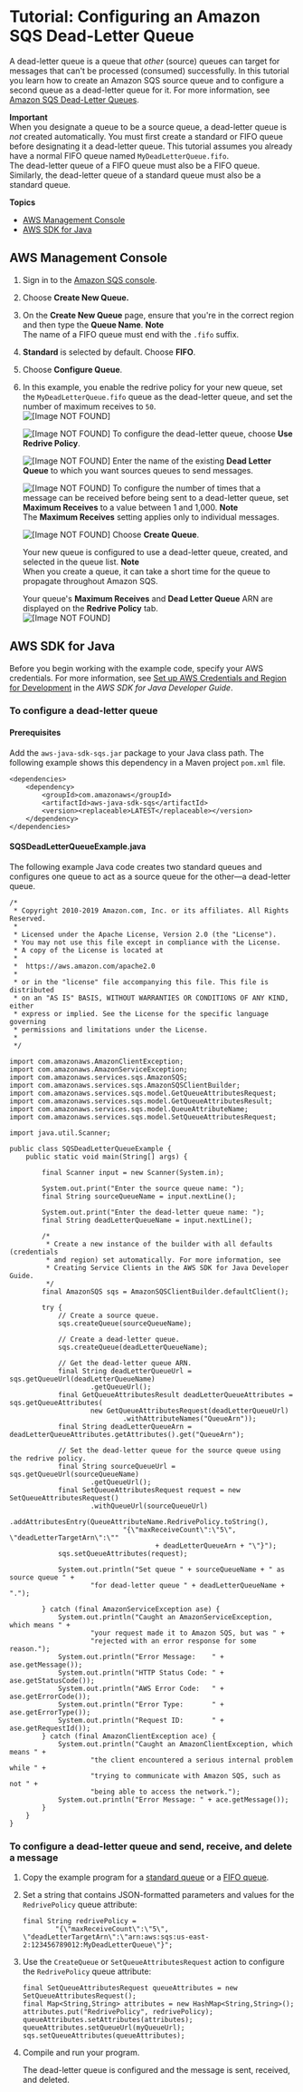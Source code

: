 # Tutorial: Configuring an Amazon SQS Dead\-Letter Queue<a name="sqs-configure-dead-letter-queue"></a>

A dead\-letter queue is a queue that *other* \(source\) queues can target for messages that can't be processed \(consumed\) successfully\. In this tutorial you learn how to create an Amazon SQS source queue and to configure a second queue as a dead\-letter queue for it\. For more information, see [Amazon SQS Dead\-Letter Queues](sqs-dead-letter-queues.md)\.

**Important**  
When you designate a queue to be a source queue, a dead\-letter queue is *not* created automatically\. You must first create a standard or FIFO queue before designating it a dead\-letter queue\. This tutorial assumes you already have a normal FIFO queue named `MyDeadLetterQueue.fifo`\.  
The dead\-letter queue of a FIFO queue must also be a FIFO queue\. Similarly, the dead\-letter queue of a standard queue must also be a standard queue\.

**Topics**
+ [AWS Management Console](#configure-dead-letter-queue-console)
+ [AWS SDK for Java](#configure-dead-letter-queue-java)

## AWS Management Console<a name="configure-dead-letter-queue-console"></a>

1. Sign in to the [Amazon SQS console](https://console.aws.amazon.com/sqs/)\.

1. Choose **Create New Queue\.**

1. On the **Create New Queue** page, ensure that you're in the correct region and then type the **Queue Name**\.
**Note**  
The name of a FIFO queue must end with the `.fifo` suffix\.

1. **Standard** is selected by default\. Choose **FIFO**\.

1. Choose **Configure Queue**\.

1. In this example, you enable the redrive policy for your new queue, set the `MyDeadLetterQueue.fifo` queue as the dead\-letter queue, and set the number of maximum receives to `50`\.  
![\[Image NOT FOUND\]](http://docs.aws.amazon.com/AWSSimpleQueueService/latest/SQSDeveloperGuide/images/sqs-tutorials-creating-dead-letter-queue-configure-parameters.png)

   ![\[Image NOT FOUND\]](http://docs.aws.amazon.com/AWSSimpleQueueService/latest/SQSDeveloperGuide/images/number-1-red.png) To configure the dead\-letter queue, choose **Use Redrive Policy**\.

   ![\[Image NOT FOUND\]](http://docs.aws.amazon.com/AWSSimpleQueueService/latest/SQSDeveloperGuide/images/number-2-red.png) Enter the name of the existing **Dead Letter Queue** to which you want sources queues to send messages\.

   ![\[Image NOT FOUND\]](http://docs.aws.amazon.com/AWSSimpleQueueService/latest/SQSDeveloperGuide/images/number-3-red.png) To configure the number of times that a message can be received before being sent to a dead\-letter queue, set **Maximum Receives** to a value between 1 and 1,000\.
**Note**  
The **Maximum Receives** setting applies only to individual messages\.

   ![\[Image NOT FOUND\]](http://docs.aws.amazon.com/AWSSimpleQueueService/latest/SQSDeveloperGuide/images/number-4-red.png) Choose **Create Queue**\.

   Your new queue is configured to use a dead\-letter queue, created, and selected in the queue list\.
**Note**  
When you create a queue, it can take a short time for the queue to propagate throughout Amazon SQS\.

   Your queue's **Maximum Receives** and **Dead Letter Queue** ARN are displayed on the **Redrive Policy** tab\.  
![\[Image NOT FOUND\]](http://docs.aws.amazon.com/AWSSimpleQueueService/latest/SQSDeveloperGuide/images/sqs-tutorials-creating-dead-letter-queue-redrive-policy.png)

## AWS SDK for Java<a name="configure-dead-letter-queue-java"></a>

Before you begin working with the example code, specify your AWS credentials\. For more information, see [Set up AWS Credentials and Region for Development](https://docs.aws.amazon.com/sdk-for-java/v1/developer-guide/setup-credentials.html) in the *AWS SDK for Java Developer Guide*\.

### To configure a dead\-letter queue<a name="configure-dead-letter-queue-java-api"></a>

#### Prerequisites<a name="configure-dead-letter-queue-java-api-prerequisites"></a>

Add the `aws-java-sdk-sqs.jar` package to your Java class path\. The following example shows this dependency in a Maven project `pom.xml` file\.

```
<dependencies>
    <dependency>
        <groupId>com.amazonaws</groupId>
        <artifactId>aws-java-sdk-sqs</artifactId>
        <version><replaceable>LATEST</replaceable></version>
    </dependency>
</dependencies>
```

#### SQSDeadLetterQueueExample\.java<a name="configure-dead-letter-queue-java-code"></a>

The following example Java code creates two standard queues and configures one queue to act as a source queue for the other—a dead\-letter queue\.

```
/*
 * Copyright 2010-2019 Amazon.com, Inc. or its affiliates. All Rights Reserved.
 *
 * Licensed under the Apache License, Version 2.0 (the "License").
 * You may not use this file except in compliance with the License.
 * A copy of the License is located at
 *
 *  https://aws.amazon.com/apache2.0
 *
 * or in the "license" file accompanying this file. This file is distributed
 * on an "AS IS" BASIS, WITHOUT WARRANTIES OR CONDITIONS OF ANY KIND, either
 * express or implied. See the License for the specific language governing
 * permissions and limitations under the License.
 *
 */

import com.amazonaws.AmazonClientException;
import com.amazonaws.AmazonServiceException;
import com.amazonaws.services.sqs.AmazonSQS;
import com.amazonaws.services.sqs.AmazonSQSClientBuilder;
import com.amazonaws.services.sqs.model.GetQueueAttributesRequest;
import com.amazonaws.services.sqs.model.GetQueueAttributesResult;
import com.amazonaws.services.sqs.model.QueueAttributeName;
import com.amazonaws.services.sqs.model.SetQueueAttributesRequest;

import java.util.Scanner;

public class SQSDeadLetterQueueExample {
    public static void main(String[] args) {

        final Scanner input = new Scanner(System.in);

        System.out.print("Enter the source queue name: ");
        final String sourceQueueName = input.nextLine();

        System.out.print("Enter the dead-letter queue name: ");
        final String deadLetterQueueName = input.nextLine();

        /*
         * Create a new instance of the builder with all defaults (credentials
         * and region) set automatically. For more information, see
         * Creating Service Clients in the AWS SDK for Java Developer Guide.
         */
        final AmazonSQS sqs = AmazonSQSClientBuilder.defaultClient();

        try {
            // Create a source queue.
            sqs.createQueue(sourceQueueName);

            // Create a dead-letter queue.
            sqs.createQueue(deadLetterQueueName);

            // Get the dead-letter queue ARN.
            final String deadLetterQueueUrl = sqs.getQueueUrl(deadLetterQueueName)
                    .getQueueUrl();
            final GetQueueAttributesResult deadLetterQueueAttributes = sqs.getQueueAttributes(
                    new GetQueueAttributesRequest(deadLetterQueueUrl)
                            .withAttributeNames("QueueArn"));
            final String deadLetterQueueArn = deadLetterQueueAttributes.getAttributes().get("QueueArn");

            // Set the dead-letter queue for the source queue using the redrive policy.
            final String sourceQueueUrl = sqs.getQueueUrl(sourceQueueName)
                    .getQueueUrl();
            final SetQueueAttributesRequest request = new SetQueueAttributesRequest()
                    .withQueueUrl(sourceQueueUrl)
                    .addAttributesEntry(QueueAttributeName.RedrivePolicy.toString(),
                            "{\"maxReceiveCount\":\"5\", \"deadLetterTargetArn\":\""
                                    + deadLetterQueueArn + "\"}");
            sqs.setQueueAttributes(request);

            System.out.println("Set queue " + sourceQueueName + " as source queue " +
                    "for dead-letter queue " + deadLetterQueueName + ".");

        } catch (final AmazonServiceException ase) {
            System.out.println("Caught an AmazonServiceException, which means " +
                    "your request made it to Amazon SQS, but was " +
                    "rejected with an error response for some reason.");
            System.out.println("Error Message:    " + ase.getMessage());
            System.out.println("HTTP Status Code: " + ase.getStatusCode());
            System.out.println("AWS Error Code:   " + ase.getErrorCode());
            System.out.println("Error Type:       " + ase.getErrorType());
            System.out.println("Request ID:       " + ase.getRequestId());
        } catch (final AmazonClientException ace) {
            System.out.println("Caught an AmazonClientException, which means " +
                    "the client encountered a serious internal problem while " +
                    "trying to communicate with Amazon SQS, such as not " +
                    "being able to access the network.");
            System.out.println("Error Message: " + ace.getMessage());
        }
    }
}
```

### To configure a dead\-letter queue and send, receive, and delete a message<a name="configure-dead-letter-queue-send-receive-delete-message-java-api"></a>

1. Copy the example program for a [standard queue](standard-queues-getting-started-java.md) or a [FIFO queue](FIFO-queues-getting-started-java.md)\.

1. Set a string that contains JSON\-formatted parameters and values for the `RedrivePolicy` queue attribute:

   ```
   final String redrivePolicy = 
           "{\"maxReceiveCount\":\"5\", \"deadLetterTargetArn\":\"arn:aws:sqs:us-east-2:123456789012:MyDeadLetterQueue\"}";
   ```

1. Use the `CreateQueue` or `SetQueueAttributesRequest` action to configure the `RedrivePolicy` queue attribute:

   ```
   final SetQueueAttributesRequest queueAttributes = new SetQueueAttributesRequest();
   final Map<String,String> attributes = new HashMap<String,String>();            
   attributes.put("RedrivePolicy", redrivePolicy);            
   queueAttributes.setAttributes(attributes);
   queueAttributes.setQueueUrl(myQueueUrl);
   sqs.setQueueAttributes(queueAttributes);
   ```

1. Compile and run your program\.

   The dead\-letter queue is configured and the message is sent, received, and deleted\.